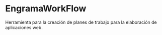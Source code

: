 # EngramaWorkFlow
Herramienta para la creación de planes de trabajo para la elaboración de aplicaciones web.
